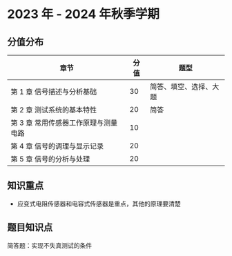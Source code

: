 # 2023 年 - 2024 年秋季学期

## 分值分布

| 章节                                 | 分值 | 题型                   |
| ------------------------------------ | ---- | ---------------------- |
| 第 1 章 信号描述与分析基础           | 30   | 简答、填空、选择、大题 |
| 第 2 章 测试系统的基本特性           | 20   | 简答                   |
| 第 3 章 常用传感器工作原理与测量电路 | 10   |                        |
| 第 4 章 信号的调理与显示记录         | 20   |                        |
| 第 5 章 信号的分析与处理             | 20     |                        |

## 知识重点

- 应变式电阻传感器和电容式传感器是重点，其他的原理要清楚

## 题目知识点

简答题：实现不失真测试的条件
